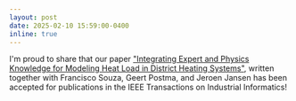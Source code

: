 ```yaml
---
layout: post
date: 2025-02-10 15:59:00-0400
inline: true
---
```


I'm proud to share that our paper ["Integrating Expert and Physics Knowledge for Modeling Heat Load in District Heating Systems"](https://ieeexplore.ieee.org/document/10892361), written together with Francisco Souza, Geert Postma, and Jeroen Jansen has been accepted for publications in the IEEE Transactions on Industrial Informatics!